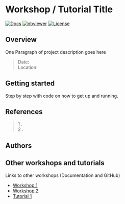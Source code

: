 # Workshop / Tutorial Title


[![Docs](https://img.shields.io/badge/docs-stable-blue.svg?style=flat-square)](https://compbiocore.github.io/cbc-documentation-templates)
[![nbviewer](https://img.shields.io/badge/jupyter_notebooks-nbviewer-purple.svg?style=flat-square)](http://nbviewer.jupyter.org/github/compbiocore/cbc-workshop-tester/tree/master/docs/src/notebooks)
[![License](https://img.shields.io/badge/license-MIT-orange.svg?style=flat-square)](https://raw.githubusercontent.com/compbiocore/cbc-documentation-templates/master/LICENSE.md)

## Overview
One Paragraph of project description goes here

> Date:  
> Location:

## Getting started

Step by step with code on how to get up and running.

##  References  

> 1 .  
> 2 .

## Authors


## Other workshops and tutorials

Links to other workshops (Documentation and GitHub)  

- [Workshop 1](site)  
- [Workshop 2](site)  
- [Tutorial 1](site)